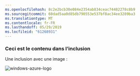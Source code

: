 ```yaml
---
ms.openlocfilehash: 8c2e2bcb30e084e2354ab834ceac74482278c8b9
ms.sourcegitcommit: 60dad5aa0d85db790553e537bf8ac34ee3289ba3
ms.translationtype: MT
ms.contentlocale: fr-FR
ms.lasthandoff: 05/29/2019
ms.locfileid: "61268931"
---
```

### <a name="this-is-content-within-the-include"></a>Ceci est le contenu dans l’inclusion
Une inclusion avec une image :

![windows-azure-logo](./media/example-include-images/windows-azure.png)


